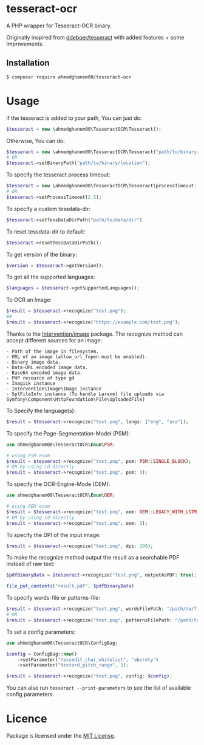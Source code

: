 # tesseract-ocr

A PHP wrapper for Tesseract-OCR binary.

Originally inspired from [ddeboer/tesseract](https://github.com/ddeboer/tesseract) with added features + some
Improvements.

## Installation

````
$ composer require ahmedghanem00/tesseract-ocr
````

# Usage

if the tesseract is added to your path, You can just do:

````php
$tesseract = new \ahmedghanem00\TesseractOCR\Tesseract();
````

Otherwise, You can do:

````php
$tesseract = new \ahmedghanem00\TesseractOCR\Tesseract("path/to/binary/location");
# OR
$tesseract->setBinaryPath("path/to/binary/location");
````

To specify the tesseract process timeout:

````php
$tesseract = new \ahmedghanem00\TesseractOCR\Tesseract(processTimeout: 3);
# OR
$tesseract->setProcessTimeout(2.5);
````

To specify a custom tessdata-dir:

````php
$tesseract->setTessDataDirPath("path/to/data/dir")
````

To reset tessdata-dir to default:

````php
$tesseract->resetTessDataDirPath();
````

To get version of the binary:

````php
$version = $tesseract->getVersion();
````

To get all the supported languages:

````php
$languages = $tesseract->getSupportedLanguages();
````

To OCR an Image:

````php
$result = $tesseract->recognize("test.png");
##
$result = $tesseract->recognize("https://example.com/test.png");
````

Thanks to the [Intervention/image](https://github.com/Intervention/image) package. The recognize method can accept
different sources for an image:

    - Path of the image in filesystem.
    - URL of an image (allow_url_fopen must be enabled).
    - Binary image data.
    - Data-URL encoded image data.
    - Base64 encoded image data.
    - PHP resource of type gd
    - Imagick instance
    - Intervention\Image\Image instance
    - SplFileInfo instance (To handle Laravel file uploads via Symfony\Component\HttpFoundation\File\UploadedFile)

To Specify the language(s):

````php
$result = $tesseract->recognize("test.png", langs: ["eng", "ara"]);
````

To specify the Page-Segmentation-Model (PSM):

````php
use ahmedghanem00\TesseractOCR\Enum\PSM;

# using PSM enum
$result = $tesseract->recognize("test.png", psm: PSM::SINGLE_BLOCK);
# OR by using id directly
$result = $tesseract->recognize("test.png", psm: 3);
````

To specify the OCR-Engine-Mode (OEM):

````php
use ahmedghanem00\TesseractOCR\Enum\OEM;

# using OEM enum
$result = $tesseract->recognize("test.png", oem: OEM::LEGACY_WITH_LSTM);
# OR by using id directly
$result = $tesseract->recognize("test.png", oem: 3);
````

To specify the DPI of the input image:

````php
$result = $tesseract->recognize("test.png", dpi: 200);
````

To make the recognize method output the result as a searchable PDF instead of raw text:

````php
$pdfBinaryData = $tesseract->recognize("test.png", outputAsPDF: true);

file_put_contents("result.pdf", $pdfBinaryData)
````

To specify words-file or patterns-file:

````php
$result = $tesseract->recognize("test.png", wordsFilePath: "/path/to/file");
# OR
$result = $tesseract->recognize("test.png", patternsFilePath: "/path/to/file");
````

To set a config parameters:

````php
use ahmedghanem00\TesseractOCR\ConfigBag;

$config = ConfigBag::new()
    ->setParameter("tessedit_char_whitelist", "abcrety")
    ->setParameter("textord_pitch_range", 3);

$result = $tesseract->recognize("test.png", config: $config);
````

You can also run `tesseract --print-parameters` to see the list of available config parameters.

# Licence

Package is licensed under the [MIT License](http://opensource.org/licenses/MIT).
